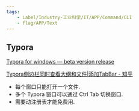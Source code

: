 ```yaml
---
tags:
    - Label/Industry-工业科学/IT/APP/Command/CLI
    - flag/APP/Text
---
```


## Typora

[Typora for windows — beta version release](https://typora.io/windows/dev_release.html)

[Typora侧边栏同时查看大纲和文件|添加TabBar - 知乎](https://zhuanlan.zhihu.com/p/503555038)


- 每个窗口只能打开一个文件.
- 多个 Typora 窗口可以通过 Ctrl Tab 切换窗口.
- 需要动注册表才能免费用.